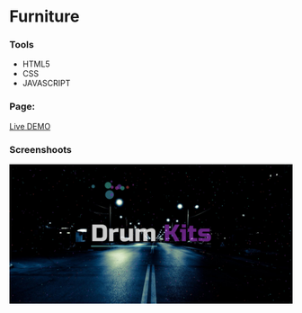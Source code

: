 # Furniture

### Tools
- HTML5
- CSS
- JAVASCRIPT

### Page:

[Live DEMO](https://dawidgierdal.github.io/sitOnChair/)

### Screenshoots
![Image](https://github.com/dawidgierdal/Drum_Kits/blob/master/Screenshots/Header_Drum_Kits.PNG)

